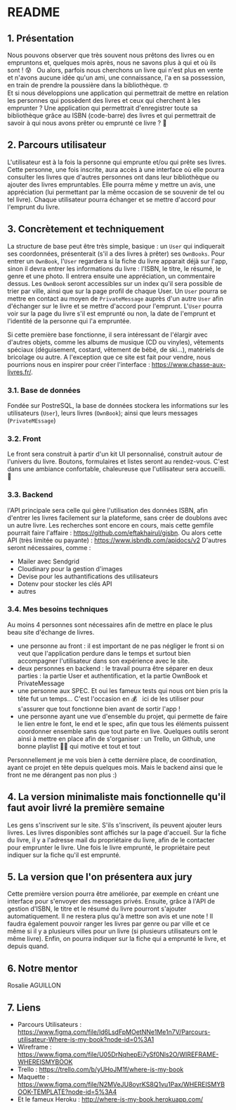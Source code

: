# README

## 1. Présentation
Nous pouvons observer que très souvent nous prêtons des livres ou en empruntons et, quelques mois après, nous ne savons plus à qui et où ils sont ! 😰  &nbsp; Ou alors, parfois nous cherchons un livre qui n'est plus en vente et n'avons aucune idée qu'un ami, une connaissance, l'a en sa possession, en train de prendre la poussière dans la bibliothèque. 🤓 <br>
Et si nous développions une application qui permettrait de mettre en relation les personnes qui possèdent des livres et ceux qui cherchent à les emprunter ? Une application qui permettrait d'enregistrer toute sa bibliothèque grâce au ISBN (code-barre) des livres et qui permettrait de savoir à qui nous avons prêter ou emprunté ce livre ? 🤩

## 2. Parcours utilisateur
L'utilisateur est à la fois la personne qui emprunte et/ou qui prête ses livres. Cette personne, une fois inscrite, aura accès à une interface où elle pourra consulter les livres que d'autres personnes ont dans leur bibliothèque ou ajouter des livres empruntables. 
Elle pourra même y mettre un avis, une appréciation (lui permettant par la même occasion de se souvenir de tel ou tel livre). 
Chaque utilisateur pourra échanger et se mettre d'accord pour l'emprunt du livre.

## 3. Concrètement et techniquement
La structure de base peut être très simple, basique : un <code>User</code> qui indiquerait ses coordonnées, présenterait (s'il a des livres à prêter) ses <code>OwnBooks</code>. 
Pour entrer un <code>OwnBook</code>, l'<code>User</code> regardera si la fiche du livre apparait déjà sur l'app, sinon il devra entrer les informations du livre : l'ISBN, le titre, le résumé, le genre et une photo. Il entrera ensuite une appréciation, un commentaire dessus.
Les <code>OwnBook</code> seront accessibles sur un index qu'il sera possible de trier par ville, ainsi que sur la page profil de chaque User.
Un <code>User</code> pourra se mettre en contact au moyen de <code>PrivateMessage</code> auprès d'un autre <code>User</code> afin d'échanger sur le livre et se mettre d'accord pour l'emprunt.
L'<code>User</code> pourra voir sur la page du livre s'il est emprunté ou non, la date de l'emprunt et l'identité de la personne qui l'a empruntée.

Si cette première base fonctionne, il sera intéressant de l'élargir avec d'autres objets, comme les albums de musique (CD ou vinyles), vêtements spéciaux (déguisement, costard, vêtement de bébé, de ski...), matériels de bricolage ou autre.
A l'exception que ce site est fait pour vendre, nous pourrions nous en inspirer pour créer l'interface : https://www.chasse-aux-livres.fr/.

### 3.1. Base de données
Fondée sur PostreSQL, la base de données stockera les informations sur les utilisateurs (<code>User</code>), leurs livres (<code>OwnBook</code>); ainsi que leurs messages (<code>PrivateMEssage</code>)

### 3.2. Front
Le front sera construit à partir d'un kit UI personnalisé, construit autour de l'univers du livre. Boutons, formulaires et listes seront au rendez-vous. C'est dans une ambiance confortable, chaleureuse que l'utilisateur sera accueilli. 🥰 

### 3.3. Backend
l'API principale sera celle qui gère l'utilisation des données ISBN, afin d'entrer les livres facilement sur la plateforme, sans créer de doublons avec un autre livre. Les recherches sont encore en cours, mais cette gemfile pourrait faire l'affaire : https://github.com/eftakhairul/gisbn. Ou alors cette API (très limitée ou payante) : https://www.isbndb.com/apidocs/v2
D'autres seront nécessaires, comme :
- Mailer avec Sendgrid
- Cloudinary pour la gestion d'images
- Devise pour les authantifications des utilisateurs
- Dotenv pour stocker les clés API
- autres

### 3.4. Mes besoins techniques
Au moins 4 personnes sont nécessaires afin de  mettre en place le plus beau site d'échange de livres.
- une personne au front : il est important de ne pas négliger le front si on veut que l'application perdure dans le temps et surtout bien accompagner l'utilisateur dans son expérience avec le site.
- deux personnes en backend : le travail pourra être séparer en deux parties : la partie User et authentification, et la partie OwnBook et PrivateMessage
- une personne aux SPEC. Et oui les fameux tests qui nous ont bien pris la tête fut un temps... C'est l'occasion en 💰 &nbsp; ici de les utiliser pour s'assurer que tout fonctionne bien avant de sortir l'app !
- une personne ayant une vue d'ensemble du projet, qui permette de faire le lien entre le font, le end et le spec, afin que tous les éléments puissent coordonner ensemble sans que tout parte en live. Quelques outils seront ainsi à mettre en place afin de s'organiser : un Trello, un Github, une bonne playlist 💃🕺 qui motive et tout et tout

Personnellement je me vois bien à cette dernière place, de coordination, ayant ce projet en tête depuis quelques mois. Mais le backend ainsi que le front ne me dérangent pas non plus :)

## 4. La version minimaliste mais fonctionnelle qu'il faut avoir livré la première semaine
Les gens s'inscrivent sur le site. S'ils s'inscrivent, ils peuvent ajouter leurs livres. Les livres disponibles sont affichés sur la page d'accueil. Sur la fiche du livre, il y a l'adresse mail du propriétaire du livre, afin de le contacter pour emprunter le livre. Une fois le livre emprunté, le propriétaire peut indiquer sur la fiche qu'il est emprunté.

## 5. La version que l'on présentera aux jury
Cette première version pourra être améliorée, par exemple en créant une interface pour s'envoyer des messages privés. Ensuite, grâce à l'API de gestion d'ISBN, le titre et le résumé du livre pourront s'ajouter automatiquement. Il ne restera plus qu'à mettre son avis et une note ! Il faudra également pouvoir ranger les livres par genre ou par ville et ce même si il y a plusieurs villes pour un livre (si plusieurs utilisateurs ont le même livre).
Enfin, on pourra indiquer sur la fiche qui a emprunté le livre, et depuis quand.

## 6. Notre mentor
Rosalie AGUILLON

## 7. Liens

- Parcours Utilisateurs : https://www.figma.com/file/ld6LsdFpMOetNNe1Me1n7V/Parcours-utilisateur-Where-is-my-book?node-id=0%3A1
- Wireframe : https://www.figma.com/file/U05DrNqhepEi7ySf0Nls2O/WIREFRAME-WHEREISMYBOOK
- Trello : https://trello.com/b/yUHoJM1f/where-is-my-book
- Maquette : https://www.figma.com/file/N2MVeJU8oyrKS8Q1vu1Pax/WHEREISMYBOOK-TEMPLATE?node-id=5%3A4
- Et le fameux Heroku : http://where-is-my-book.herokuapp.com/
